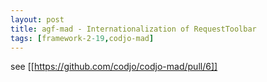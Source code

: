 ```yaml
---
layout: post
title: agf-mad - Internationalization of RequestToolbar
tags: [framework-2-19,codjo-mad]
---
```

see [[https://github.com/codjo/codjo-mad/pull/6]]